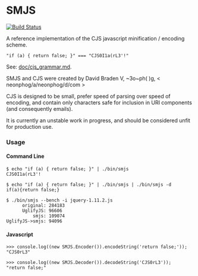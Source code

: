 # SMJS

[![Build Status](https://travis-ci.org/neonphog/smjs.svg?branch=master)](https://travis-ci.org/neonphog/smjs)

A reference implementation of the CJS javascript minification / encoding scheme.

```
"if (a) { return false; }" === "CJS0I1a(rL3'!"
```

See: [doc/cjs_grammar.md](doc/cjs_grammar.md).

SMJS and CJS were created by David Braden V, ~3o~ph( )g, < neonphog/a/neonphog/d/com >

CJS is designed to be small, prefer speed of parsing over speed of encoding, and contain only characters safe for inclusion in URI components (and consequently emails).

It is currently an unstable work in progress, and should be considered unfit for production use.

### Usage

#### Command Line

```
$ echo "if (a) { return false; }" | ./bin/smjs
CJS0I1a(rL3'!

$ echo "if (a) { return false; }" | ./bin/smjs | ./bin/smjs -d
if(a){return false;}

$ ./bin/smjs --bench -i jquery-1.11.2.js
      original: 284183
      UglifyJS: 96606
          smjs: 109074
UglifyJS->smjs: 94096
```

#### Javascript

```
>>> console.log((new SMJS.Encoder()).encodeString('return false;'));
"CJS0rL3"

>>> console.log((new SMJS.Decoder()).decodeString('CJS0rL3'));
"return false;"
```

